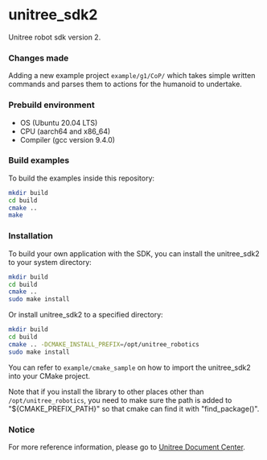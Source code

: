 # unitree_sdk2
Unitree robot sdk version 2.

### Changes made

Adding a new example project ```example/g1/CoP/``` which takes simple written commands and parses them to actions for the humanoid to undertake.

### Prebuild environment
* OS  (Ubuntu 20.04 LTS)  
* CPU  (aarch64 and x86_64)   
* Compiler  (gcc version 9.4.0) 

### Build examples

To build the examples inside this repository:

```bash
mkdir build
cd build
cmake ..
make
```

### Installation

To build your own application with the SDK, you can install the unitree_sdk2 to your system directory:

```bash
mkdir build
cd build
cmake ..
sudo make install
```

Or install unitree_sdk2 to a specified directory:

```bash
mkdir build
cd build
cmake .. -DCMAKE_INSTALL_PREFIX=/opt/unitree_robotics
sudo make install
```

You can refer to `example/cmake_sample` on how to import the unitree_sdk2 into your CMake project. 

Note that if you install the library to other places other than `/opt/unitree_robotics`, you need to make sure the path is added to "${CMAKE_PREFIX_PATH}" so that cmake can find it with "find_package()".

### Notice
For more reference information, please go to [Unitree Document Center](https://support.unitree.com/home/zh/developer).
